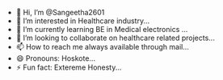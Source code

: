 - 👋 Hi, I’m @Sangeetha2601
- 👀 I’m interested in Healthcare industry...
- 🌱 I’m currently learning BE in Medical electronics ...
- 💞️ I’m looking to collaborate on healthcare related projects...
- 📫 How to reach me always available through mail...
- 😄 Pronouns: Hoskote...
- ⚡ Fun fact: Extereme Honesty...

<!---
Sangeetha2601/Sangeetha2601 is a ✨ special ✨ repository because its `README.md` (this file) appears on your GitHub profile.
You can click the Preview link to take a look at your changes.
--->
